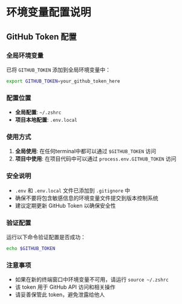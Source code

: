 # 环境变量配置说明

## GitHub Token 配置

### 全局环境变量
已将 `GITHUB_TOKEN` 添加到全局环境变量中：

```bash
export GITHUB_TOKEN=your_github_token_here
```

### 配置位置
- **全局配置**: `~/.zshrc`
- **项目本地配置**: `.env.local`

### 使用方式
1. **全局使用**: 在任何terminal中都可以通过 `$GITHUB_TOKEN` 访问
2. **项目中使用**: 在项目代码中可以通过 `process.env.GITHUB_TOKEN` 访问

### 安全说明
- `.env` 和 `.env.local` 文件已添加到 `.gitignore` 中
- 确保不要将包含敏感信息的环境变量文件提交到版本控制系统
- 建议定期更新 GitHub Token 以确保安全性

### 验证配置
运行以下命令验证配置是否成功：
```bash
echo $GITHUB_TOKEN
```

### 注意事项
- 如果在新的终端窗口中环境变量不可用，请运行 `source ~/.zshrc`
- 该 token 用于 GitHub API 访问和相关操作
- 请妥善保管此 token，避免泄露给他人